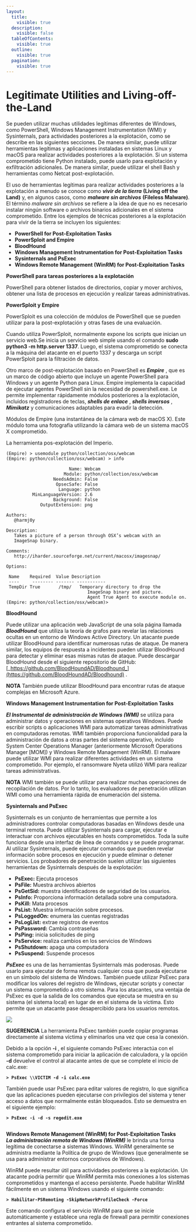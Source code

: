 ```yaml
---
layout:
  title:
    visible: true
  description:
    visible: false
  tableOfContents:
    visible: true
  outline:
    visible: true
  pagination:
    visible: true
---
```


# Legitimate Utilities and Living-off-the-Land

Se pueden utilizar muchas utilidades legítimas diferentes de Windows, como PowerShell, Windows Management Instrumentation (WMI) y Sysinternals, para actividades posteriores a la explotación, como se describe en las siguientes secciones. De manera similar, puede utilizar herramientas legítimas y aplicaciones instaladas en sistemas Linux y macOS para realizar actividades posteriores a la explotación. Si un sistema comprometido tiene Python instalado, puede usarlo para explotación y exfiltración adicionales. De manera similar, puede utilizar el shell Bash y herramientas como Netcat post-explotación.

El uso de herramientas legítimas para realizar actividades posteriores a la explotación a menudo se conoce como _**vivir de la tierra**_ **(Living off the Land)** y, en algunos casos, como _**malware sin archivos**_ **(Fileless Malware)**. El término _malware sin archivos_ se refiere a la idea de que no es necesario instalar ningún software o archivos binarios adicionales en el sistema comprometido. Entre los ejemplos de técnicas posteriores a la explotación para vivir de la tierra se incluyen los siguientes:

* **PowerShell for Post-Exploitation Tasks**
* **PowerSploit and Empire**
* **BloodHound**
* **Windows Management Instrumentation for Post-Exploitation Tasks**
* **Sysinternals and PsExec**
* **Windows Remote Management (WinRM) for Post-Exploitation Tasks**

**PowerShell para tareas posteriores a la explotación**

PowerShell para obtener listados de directorios, copiar y mover archivos, obtener una lista de procesos en ejecución y realizar tareas administrativas.

**PowerSploit y Empire**

PowerSploit es una colección de módulos de PowerShell que se pueden utilizar para la post-explotación y otras fases de una evaluación.&#x20;

Cuando utiliza PowerSploit, normalmente expone los scripts que inician un servicio web.Se inicia un servicio web simple usando el comando **sudo python3 -m http.server 1337**. Luego, el sistema comprometido se conecta a la máquina del atacante en el puerto 1337 y descarga un script PowerSploit para la filtración de datos.

Otro marco de post-explotación basado en PowerShell es _**Empire**_ , que es un marco de código abierto que incluye un agente PowerShell para Windows y un agente Python para Linux. Empire implementa la capacidad de ejecutar agentes PowerShell sin la necesidad de powershell.exe. Le permite implementar rápidamente módulos posteriores a la explotación, incluidos registradores de teclas, _**shells de enlace**_ , _**shells inversos**_ , _**Mimikatz**_ y comunicaciones adaptables para evadir la detección.

Módulos de Empire (una instantánea de la cámara web de macOS X). Este módulo toma una fotografía utilizando la cámara web de un sistema macOS X comprometido.

La herramienta pos-explotación del Imperio.

```
(Empire) > usemodule python/collection/osx/webcam
(Empire: python/collection/osx/webcam) > info

                        Name: Webcam
                      Module: python/collection/osx/webcam
                  NeedsAdmin: False
                   OpsecSafe: False
                    Language: python
          MinLanguageVersion: 2.6
                  Background: False
             OutputExtension: png

Authors:
   @harmj0y

Description:
   Takes a picture of a person through OSX’s webcam with an
   ImageSnap binary.

Comments:
   http://iharder.sourceforge.net/current/macosx/imagesnap/

Options:

 Name    Required  Value Description
 ----     -------- ------- -----------
 TempDir True       /tmp/   Temporary directory to drop the
                               ImageSnap binary and picture.
                               Agent True Agent to execute module on.
(Empire: python/collection/osx/webcam)>

```

**BloodHound**

Puede utilizar una aplicación web JavaScript de una sola página llamada _**BloodHound**_ que utiliza la teoría de grafos para revelar las relaciones ocultas en un entorno de Windows Active Directory. Un atacante puede utilizar BloodHound para identificar numerosas rutas de ataque. De manera similar, los equipos de respuesta a incidentes pueden utilizar BloodHound para detectar y eliminar esas mismas rutas de ataque. Puede descargar BloodHound desde el siguiente repositorio de GitHub: [_https://github.com/BloodHoundAD/Bloodhound_](https://github.com/BloodHoundAD/Bloodhound) .

**NOTA** También puede utilizar BloodHound para encontrar rutas de ataque complejas en Microsoft Azure.

**Windows Management Instrumentation for Post-Exploitation Tasks**

_**El Instrumental de administración de Windows (WMI)**_ se utiliza para administrar datos y operaciones en sistemas operativos Windows. Puede escribir scripts o aplicaciones WMI para automatizar tareas administrativas en computadoras remotas. WMI también proporciona funcionalidad para la administración de datos a otras partes del sistema operativo, incluido System Center Operations Manager (anteriormente Microsoft Operations Manager \[MOM]) y Windows Remote Management (WinRM). El malware puede utilizar WMI para realizar diferentes actividades en un sistema comprometido. Por ejemplo, el ransomware Nyeta utilizó WMI para realizar tareas administrativas.

**NOTA** WMI también se puede utilizar para realizar muchas operaciones de recopilación de datos. Por lo tanto, los evaluadores de penetración utilizan WMI como una herramienta rápida de enumeración del sistema.

**Sysinternals and PsExec**

Sysinternals es un conjunto de herramientas que permite a los administradores controlar computadoras basadas en Windows desde una terminal remota. Puede utilizar Sysinternals para cargar, ejecutar e interactuar con archivos ejecutables en hosts comprometidos. Toda la suite funciona desde una interfaz de línea de comandos y se puede programar. Al utilizar Sysinternals, puede ejecutar comandos que pueden revelar información sobre procesos en ejecución y puede eliminar o detener servicios. Los probadores de penetración suelen utilizar las siguientes herramientas de Sysinternals después de la explotación:

* **PsExec:** Ejecuta procesos
* **PsFile:** Muestra archivos abiertos
* **PsGetSid:** muestra identificadores de seguridad de los usuarios.
* **PsInfo:** Proporciona información detallada sobre una computadora.
* **PsKill:** Mata procesos
* **PsList:** Muestra información sobre procesos.
* **PsLoggedOn:** enumera las cuentas registradas
* **PsLogList:** extrae registros de eventos
* **PsPassword:** Cambia contraseñas
* **PsPing:** inicia solicitudes de ping
* **PsService:** realiza cambios en los servicios de Windows
* **PsShutdown:** apaga una computadora
* **PsSuspend:** Suspende procesos

_**PsExec**_ es una de las herramientas Sysinternals más poderosas. Puede usarlo para ejecutar de forma remota cualquier cosa que pueda ejecutarse en un símbolo del sistema de Windows. También puede utilizar PsExec para modificar los valores del registro de Windows, ejecutar scripts y conectar un sistema comprometido a otro sistema. Para los atacantes, una ventaja de PsExec es que la salida de los comandos que ejecuta se muestra en su sistema (el sistema local) en lugar de en el sistema de la víctima. Esto permite que un atacante pase desapercibido para los usuarios remotos.

![](https://skillsforall.com/content/eh/1.0/m8/course/en-US/assets/e9925ad4fdb51201d6364cb313b5aa2265c84d84.png)

**SUGERENCIA** La herramienta PsExec también puede copiar programas directamente al sistema víctima y eliminarlos una vez que cesa la conexión.

Debido a la opción **-i** , el siguiente comando PsExec interactúa con el sistema comprometido para iniciar la aplicación de calculadora, y la opción **-d** devuelve el control al atacante antes de que se complete el inicio de calc.exe:

<pre><code><strong>> PsExec \\VICTIM -d -i calc.exe
</strong></code></pre>

También puede usar PsExec para editar valores de registro, lo que significa que las aplicaciones pueden ejecutarse con privilegios del sistema y tener acceso a datos que normalmente están bloqueados. Esto se demuestra en el siguiente ejemplo:

<pre><code><strong>> PsExec -i -d -s regedit.exe
</strong>  
</code></pre>

**Windows Remote Management (WinRM) for Post-Exploitation Tasks**\
_**La administración remota de Windows (WinRM)**_ le brinda una forma legítima de conectarse a sistemas Windows. WinRM generalmente se administra mediante la Política de grupo de Windows (que generalmente se usa para administrar entornos corporativos de Windows).

WinRM puede resultar útil para actividades posteriores a la explotación. Un atacante podría permitir que WinRM permita más conexiones a los sistemas comprometidos y mantenga el acceso persistente. Puede habilitar WinRM fácilmente en un sistema Windows usando el siguiente comando:

<pre><code><strong>> Habilitar-PSRemoting -SkipNetworkProfileCheck -Force
</strong></code></pre>

Este comando configura el servicio WinRM para que se inicie automáticamente y establece una regla de firewall para permitir conexiones entrantes al sistema comprometido.
